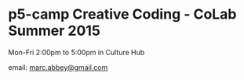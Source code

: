 # p5-camp Creative Coding - CoLab Summer 2015

Mon-Fri 2:00pm to 5:00pm in Culture Hub


email: marc.abbey@gmail.com
